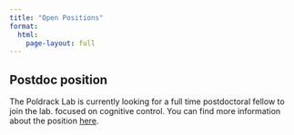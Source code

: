 ```yaml
---
title: "Open Positions"
format:
  html:
    page-layout: full
---
```


## Postdoc position 

The Poldrack Lab is currently looking for a full time postdoctoral fellow to join the lab. focused on cognitive control. You can find more information about the position [here](https://poldracklab.stanford.edu/sites/g/files/sbiybj23946/files/media/file/poldrackbissett-post-doc-ad_0.pdf).